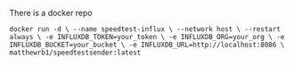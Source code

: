 There is a docker repo 

`docker run -d \
  --name speedtest-influx \
  --network host \
  --restart always \
  -e INFLUXDB_TOKEN=your_token \
  -e INFLUXDB_ORG=your_org \
  -e INFLUXDB_BUCKET=your_bucket \
  -e INFLUXDB_URL=http://localhost:8086 \
  matthewrb1/speedtestsender:latest
`
